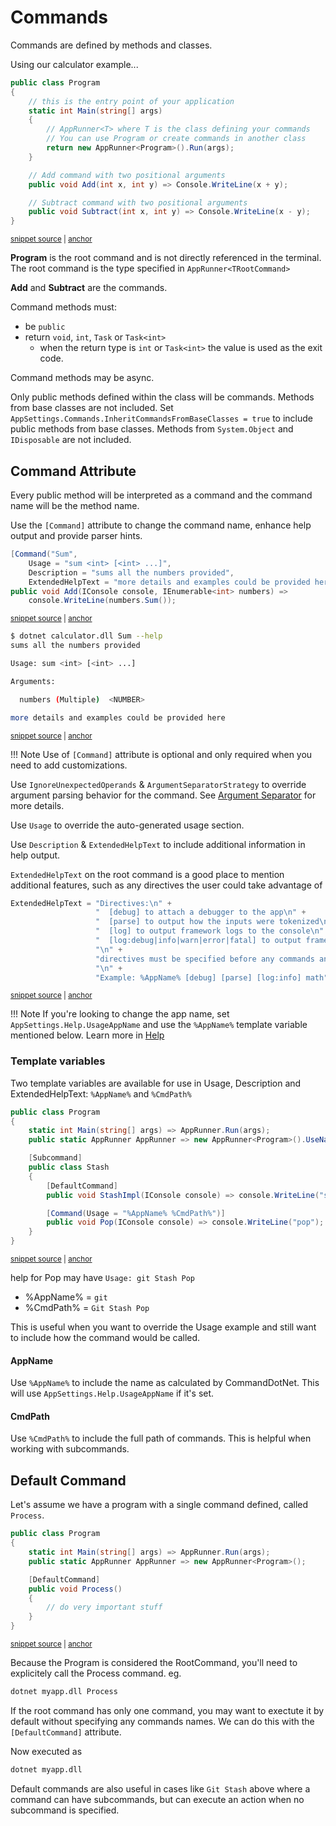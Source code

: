 # Commands

Commands are defined by methods and classes.

Using our calculator example...

<!-- snippet: getting-started-100-calculator -->
<a id='snippet-getting-started-100-calculator'></a>
```c#
public class Program
{
    // this is the entry point of your application
    static int Main(string[] args)
    {
        // AppRunner<T> where T is the class defining your commands
        // You can use Program or create commands in another class
        return new AppRunner<Program>().Run(args);
    }

    // Add command with two positional arguments
    public void Add(int x, int y) => Console.WriteLine(x + y);

    // Subtract command with two positional arguments
    public void Subtract(int x, int y) => Console.WriteLine(x - y);
}
```
<sup><a href='https://github.com/bilal-fazlani/commanddotnet/blob/master/CommandDotNet.DocExamples/GettingStarted/Getting_Started_100_Calculator.cs#L11-L28' title='Snippet source file'>snippet source</a> | <a href='#snippet-getting-started-100-calculator' title='Start of snippet'>anchor</a></sup>
<!-- endSnippet -->

__Program__ is the root command and is not directly referenced in the terminal. The root command is the type specified in `AppRunner<TRootCommand>`

__Add__ and __Subtract__ are the commands. 

Command methods must:

- be `public`
- return `void`, `int`, `Task` or `Task<int>`
    - when the return type is `int` or `Task<int>` the value is used as the exit code.

Command methods may be async.

Only public methods defined within the class will be commands. Methods from base classes are not included. 
Set `AppSettings.Commands.InheritCommandsFromBaseClasses = true` to include public methods from base classes. 
Methods from `System.Object` and `IDisposable` are not included.

## Command Attribute

Every public method will be interpreted as a command and the command name will be the method name.

Use the `[Command]` attribute to change the command name, enhance help output and provide parser hints.

<!-- snippet: commands_calculator -->
<a id='snippet-commands_calculator'></a>
```c#
[Command("Sum",
    Usage = "sum <int> [<int> ...]",
    Description = "sums all the numbers provided",
    ExtendedHelpText = "more details and examples could be provided here")]
public void Add(IConsole console, IEnumerable<int> numbers) =>
    console.WriteLine(numbers.Sum());
```
<sup><a href='https://github.com/bilal-fazlani/commanddotnet/blob/master/CommandDotNet.DocExamples/Commands/Commands/Commands_Calculator.cs#L13-L20' title='Snippet source file'>snippet source</a> | <a href='#snippet-commands_calculator' title='Start of snippet'>anchor</a></sup>
<!-- endSnippet -->

<!-- snippet: commands_calculator_sum_help -->
<a id='snippet-commands_calculator_sum_help'></a>
```bash
$ dotnet calculator.dll Sum --help
sums all the numbers provided

Usage: sum <int> [<int> ...]

Arguments:

  numbers (Multiple)  <NUMBER>

more details and examples could be provided here
```
<sup><a href='https://github.com/bilal-fazlani/commanddotnet/blob/master/CommandDotNet.DocExamples/BashSnippets/commands_calculator_sum_help.bash#L1-L12' title='Snippet source file'>snippet source</a> | <a href='#snippet-commands_calculator_sum_help' title='Start of snippet'>anchor</a></sup>
<!-- endSnippet -->

!!! Note
    Use of `[Command]` attribute is optional and only required when you need to add customizations. 

Use `IgnoreUnexpectedOperands` & `ArgumentSeparatorStrategy` to override argument parsing behavior for the command. See [Argument Separator](../ArgumentValues/argument-separator.md) for more details.

Use `Usage` to override the auto-generated usage section.

Use `Description` & `ExtendedHelpText` to include additional information in help output.

`ExtendedHelpText` on the root command is a good place to mention additional features, such as any directives the user could take advantage of

<!-- snippet: extended_help_text -->
<a id='snippet-extended_help_text'></a>
```c#
ExtendedHelpText = "Directives:\n" +
                   "  [debug] to attach a debugger to the app\n" +
                   "  [parse] to output how the inputs were tokenized\n" +
                   "  [log] to output framework logs to the console\n" +
                   "  [log:debug|info|warn|error|fatal] to output framework logs for the given level or above\n" +
                   "\n" +
                   "directives must be specified before any commands and arguments.\n" +
                   "\n" +
                   "Example: %AppName% [debug] [parse] [log:info] math")]
```
<sup><a href='https://github.com/bilal-fazlani/commanddotnet/blob/master/CommandDotNet.Example/Examples.cs#L7-L17' title='Snippet source file'>snippet source</a> | <a href='#snippet-extended_help_text' title='Start of snippet'>anchor</a></sup>
<!-- endSnippet -->

!!! Note
    If you're looking to change the app name, set `AppSettings.Help.UsageAppName` and use the `%AppName%` template variable mentioned below. Learn more in [Help](../Help/help.md#usageappnamestyle)

### Template variables

Two template variables are available for use in Usage, Description and ExtendedHelpText: `%AppName%` and `%CmdPath%`

<!-- snippet: commands_git -->
<a id='snippet-commands_git'></a>
```c#
public class Program
{
    static int Main(string[] args) => AppRunner.Run(args);
    public static AppRunner AppRunner => new AppRunner<Program>().UseNameCasing(Case.KebabCase);

    [Subcommand]
    public class Stash
    {
        [DefaultCommand]
        public void StashImpl(IConsole console) => console.WriteLine("stash");

        [Command(Usage = "%AppName% %CmdPath%")]
        public void Pop(IConsole console) => console.WriteLine("pop");
    }
}
```
<sup><a href='https://github.com/bilal-fazlani/commanddotnet/blob/master/CommandDotNet.DocExamples/Commands/Commands/Commands_Git.cs#L9-L25' title='Snippet source file'>snippet source</a> | <a href='#snippet-commands_git' title='Start of snippet'>anchor</a></sup>
<!-- endSnippet -->

help for Pop may have `Usage: git Stash Pop`

- %AppName% = `git`
- %CmdPath% = `Git Stash Pop`

This is useful when you want to override the Usage example and still want to include how the command would be called.

#### AppName

Use `%AppName%` to include the name as calculated by CommandDotNet. This will use `AppSettings.Help.UsageAppName` if it's set. 

#### CmdPath

Use `%CmdPath%` to include the full path of commands. This is helpful when working with subcommands.

## Default Command

Let's assume we have a program with a single command defined, called `Process`. 

<!-- snippet: commands_default_command -->
<a id='snippet-commands_default_command'></a>
```c#
public class Program
{
    static int Main(string[] args) => AppRunner.Run(args);
    public static AppRunner AppRunner => new AppRunner<Program>();

    [DefaultCommand]
    public void Process()
    {
        // do very important stuff
    }
}
```
<sup><a href='https://github.com/bilal-fazlani/commanddotnet/blob/master/CommandDotNet.DocExamples/Commands/Commands/Commands_DefaultCommand.cs#L5-L17' title='Snippet source file'>snippet source</a> | <a href='#snippet-commands_default_command' title='Start of snippet'>anchor</a></sup>
<!-- endSnippet -->

Because the Program is considered the RootCommand, you'll need to explicitely call the Process command. eg.

```bash
dotnet myapp.dll Process
```

If the root command has only one command, you may want to exectute it by default without specifying any commands names. 
We can do this with the `[DefaultCommand]` attribute.

Now executed as

```bash
dotnet myapp.dll
```

Default commands are also useful in cases like `Git Stash` above where a command can have subcommands, but can execute an action when no subcommand is specified.

